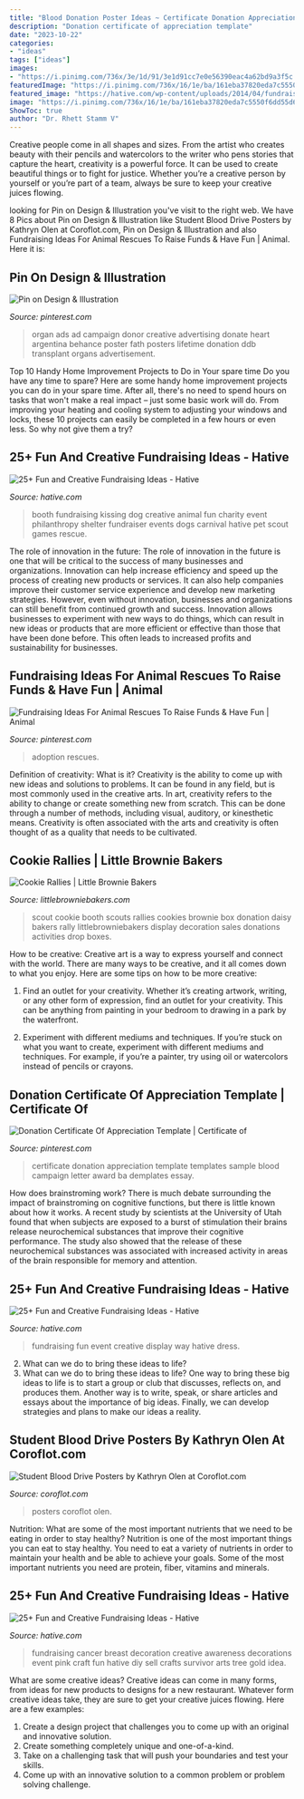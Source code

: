 ```yaml
---
title: "Blood Donation Poster Ideas ~ Certificate Donation Appreciation Template Templates Sample Blood Campaign Letter Award Ba Demplates Essay"
description: "Donation certificate of appreciation template"
date: "2023-10-22"
categories:
- "ideas"
tags: ["ideas"]
images:
- "https://i.pinimg.com/736x/3e/1d/91/3e1d91cc7e0e56390eac4a62bd9a3f5c.jpg"
featuredImage: "https://i.pinimg.com/736x/16/1e/ba/161eba37820eda7c5550f6dd55d68adc.jpg"
featured_image: "https://hative.com/wp-content/uploads/2014/04/fundraising-ideas/10-dog-kissing-booth.jpg"
image: "https://i.pinimg.com/736x/16/1e/ba/161eba37820eda7c5550f6dd55d68adc.jpg"
ShowToc: true
author: "Dr. Rhett Stamm V"
---
```



Creative people come in all shapes and sizes. From the artist who creates beauty with their pencils and watercolors to the writer who pens stories that capture the heart, creativity is a powerful force. It can be used to create beautiful things or to fight for justice. Whether you’re a creative person by yourself or you’re part of a team, always be sure to keep your creative juices flowing.

	

		
looking for Pin on Design &amp; Illustration you've visit to the right web. We have 8 Pics about Pin on Design &amp; Illustration like Student Blood Drive Posters by Kathryn Olen at Coroflot.com, Pin on Design &amp; Illustration and also Fundraising Ideas For Animal Rescues To Raise Funds &amp; Have Fun | Animal. Here it is:
		
    
## Pin On Design &amp; Illustration

<img loading=lazy src="https://i.pinimg.com/736x/ec/f5/90/ecf59012078240e2b00cece00c46ab33--design-web-creative-design.jpg" onerror="this.onerror=null;this.src='https://tse3.mm.bing.net/th?id=OIP.fG0BHNUhfZv4p07mSBVB8AHaKc&amp;pid=15.1';" alt="Pin on Design &amp; Illustration">

_Source: pinterest.com_

>organ ads ad campaign donor creative advertising donate heart argentina behance poster fath posters lifetime donation ddb transplant organs advertisement. 

	

Top 10 Handy Home Improvement Projects to Do in Your spare time
Do you have any time to spare? Here are some handy home improvement projects you can do in your spare time. After all, there's no need to spend hours on tasks that won't make a real impact – just some basic work will do. From improving your heating and cooling system to adjusting your windows and locks, these 10 projects can easily be completed in a few hours or even less. So why not give them a try?

    
## 25+ Fun And Creative Fundraising Ideas - Hative

<img loading=lazy src="https://hative.com/wp-content/uploads/2014/04/fundraising-ideas/10-dog-kissing-booth.jpg" onerror="this.onerror=null;this.src='https://tse4.mm.bing.net/th?id=OIP.Am7zg8KGA6YzBZ-uwwlIAAHaJ7&amp;pid=15.1';" alt="25+ Fun and Creative Fundraising Ideas - Hative">

_Source: hative.com_

>booth fundraising kissing dog creative animal fun charity event philanthropy shelter fundraiser events dogs carnival hative pet scout games rescue. 

	

The role of innovation in the future:
The role of innovation in the future is one that will be critical to the success of many businesses and organizations. Innovation can help increase efficiency and speed up the process of creating new products or services. It can also help companies improve their customer service experience and develop new marketing strategies.
However, even without innovation, businesses and organizations can still benefit from continued growth and success. Innovation allows businesses to experiment with new ways to do things, which can result in new ideas or products that are more efficient or effective than those that have been done before. This often leads to increased profits and sustainability for businesses.

    
## Fundraising Ideas For Animal Rescues To Raise Funds &amp; Have Fun | Animal

<img loading=lazy src="https://i.pinimg.com/736x/3e/1d/91/3e1d91cc7e0e56390eac4a62bd9a3f5c.jpg" onerror="this.onerror=null;this.src='https://tse1.mm.bing.net/th?id=OIP.i8UHQCqs6-O547Xk7sPTmwHaLH&amp;pid=15.1';" alt="Fundraising Ideas For Animal Rescues To Raise Funds &amp; Have Fun | Animal">

_Source: pinterest.com_

>adoption rescues. 

	

Definition of creativity: What is it?
Creativity is the ability to come up with new ideas and solutions to problems. It can be found in any field, but is most commonly used in the creative arts. In art, creativity refers to the ability to change or create something new from scratch. This can be done through a number of methods, including visual, auditory, or kinesthetic means. Creativity is often associated with the arts and creativity is often thought of as a quality that needs to be cultivated.

    
## Cookie Rallies | Little Brownie Bakers

<img loading=lazy src="http://www.littlebrowniebakers.com/media/filebrowser/giftofcaringbin.jpg" onerror="this.onerror=null;this.src='https://tse2.mm.bing.net/th?id=OIP.s2eiFjrBiZMUn5JXknfREwHaLc&amp;pid=15.1';" alt="Cookie Rallies | Little Brownie Bakers">

_Source: littlebrowniebakers.com_

>scout cookie booth scouts rallies cookies brownie box donation daisy bakers rally littlebrowniebakers display decoration sales donations activities drop boxes. 

	

How to be creative:
Creative art is a way to express yourself and connect with the world. There are many ways to be creative, and it all comes down to what you enjoy. Here are some tips on how to be more creative:
1. Find an outlet for your creativity. Whether it’s creating artwork, writing, or any other form of expression, find an outlet for your creativity. This can be anything from painting in your bedroom to drawing in a park by the waterfront.

2. Experiment with different mediums and techniques. If you’re stuck on what you want to create, experiment with different mediums and techniques. For example, if you’re a painter, try using oil or watercolors instead of pencils or crayons.

    
## Donation Certificate Of Appreciation Template | Certificate Of

<img loading=lazy src="https://i.pinimg.com/736x/16/1e/ba/161eba37820eda7c5550f6dd55d68adc.jpg" onerror="this.onerror=null;this.src='https://tse3.mm.bing.net/th?id=OIP.GXxpcJPHKNXSwP3qBjc_TgHaFQ&amp;pid=15.1';" alt="Donation Certificate Of Appreciation Template | Certificate of">

_Source: pinterest.com_

>certificate donation appreciation template templates sample blood campaign letter award ba demplates essay. 

	

How does brainstroming work?
There is much debate surrounding the impact of brainstroming on cognitive functions, but there is little known about how it works. A recent study by scientists at the University of Utah found that when subjects are exposed to a burst of stimulation their brains release neurochemical substances that improve their cognitive performance. The study also showed that the release of these neurochemical substances was associated with increased activity in areas of the brain responsible for memory and attention.

    
## 25+ Fun And Creative Fundraising Ideas - Hative

<img loading=lazy src="http://hative.com/wp-content/uploads/2014/04/fundraising-ideas/11-fashion-dress-fundraising.jpg" onerror="this.onerror=null;this.src='https://tse3.mm.bing.net/th?id=OIP.w3bERnMOUNqN1mfKy2tbDQHaNJ&amp;pid=15.1';" alt="25+ Fun and Creative Fundraising Ideas - Hative">

_Source: hative.com_

>fundraising fun event creative display way hative dress. 

	

2. What can we do to bring these ideas to life?
2. What can we do to bring these ideas to life? 
One way to bring these big ideas to life is to start a group or club that discusses, reflects on, and produces them. Another way is to write, speak, or share articles and essays about the importance of big ideas. Finally, we can develop strategies and plans to make our ideas a reality.

    
## Student Blood Drive Posters By Kathryn Olen At Coroflot.com

<img loading=lazy src="https://s3images.coroflot.com/user_files/individual_files/original_167907_Rjp6NCo0MzYvJaZfz8cuNtnBQ.jpg" onerror="this.onerror=null;this.src='https://tse4.mm.bing.net/th?id=OIP.n6Zu7z5N-CBC78sBikFaRAHaLc&amp;pid=15.1';" alt="Student Blood Drive Posters by Kathryn Olen at Coroflot.com">

_Source: coroflot.com_

>posters coroflot olen. 

	

Nutrition: What are some of the most important nutrients that we need to be eating in order to stay healthy?
Nutrition is one of the most important things you can eat to stay healthy. You need to eat a variety of nutrients in order to maintain your health and be able to achieve your goals. Some of the most important nutrients you need are protein, fiber, vitamins and minerals.

    
## 25+ Fun And Creative Fundraising Ideas - Hative

<img loading=lazy src="https://hative.com/wp-content/uploads/2014/04/fundraising-ideas/21-breast-cancer-decoration.jpg" onerror="this.onerror=null;this.src='https://tse2.mm.bing.net/th?id=OIP.jz0OSy2jNQtHOANugu0CBgHaDz&amp;pid=15.1';" alt="25+ Fun and Creative Fundraising Ideas - Hative">

_Source: hative.com_

>fundraising cancer breast decoration creative awareness decorations event pink craft fun hative diy sell crafts survivor arts tree gold idea. 

	

What are some creative ideas?
Creative ideas can come in many forms, from ideas for new products to designs for a new restaurant. Whatever form creative ideas take, they are sure to get your creative juices flowing. Here are a few examples: 
1. Create a design project that challenges you to come up with an original and innovative solution.
2. Create something completely unique and one-of-a-kind.
3. Take on a challenging task that will push your boundaries and test your skills.
4. Come up with an innovative solution to a common problem or problem solving challenge.

